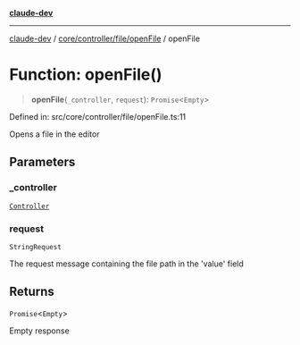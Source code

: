 [**claude-dev**](../../../../../README.md)

***

[claude-dev](../../../../../README.md) / [core/controller/file/openFile](../README.md) / openFile

# Function: openFile()

> **openFile**(`_controller`, `request`): `Promise`\<`Empty`\>

Defined in: src/core/controller/file/openFile.ts:11

Opens a file in the editor

## Parameters

### \_controller

[`Controller`](../../../classes/Controller.md)

### request

`StringRequest`

The request message containing the file path in the 'value' field

## Returns

`Promise`\<`Empty`\>

Empty response
